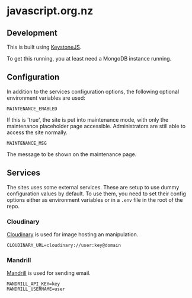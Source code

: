 # javascript.org.nz

## Development

This is built using [KeystoneJS](http://keystonejs.com/).

To get this running, you at least need a MongoDB instance running.

## Configuration

In addition to the services configuration options, the following optional environment variables are used:

    MAINTENANCE_ENABLED

If this is 'true', the site is put into maintenance mode, with only the maintenance placeholder page accessible.
Administrators are still able to access the site normally.

    MAINTENANCE_MSG

The message to be shown on the maintenance page.

## Services

The sites uses some external services. These are setup to use dummy configuration values by default. To use them, you need to set their config options either as environment variables or in a ```.env``` file in the root of the repo.

### Cloudinary

[Cloudinary](http://cloudinary.com/) is used for image hosting an manipulation.

    CLOUDINARY_URL=cloudinary://user:key@domain

### Mandrill

[Mandrill](http://mandrill.com) is used for sending email.

    MANDRILL_API_KEY=key
    MANDRILL_USERNAME=user
